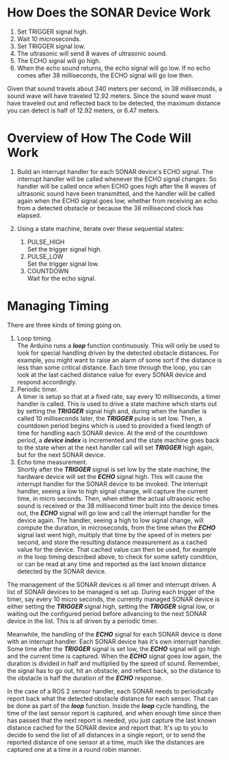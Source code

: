 # How Does the SONAR Device Work

1. Set TRIGGER signal high.
2. Wait 10 microseconds.
3. Set TRIGGER signal low.
4. The ultrasonic will send 8 waves of ultrasonic sound.
5. The ECHO signal will go high.
6. When the echo sound returns, the echo signal will go low. If no echo comes after 38 milliseconds, the ECHO signal will go low then.

Given that sound travels about 340 meters per second, in 38 milliseconds, a sound wave will have traveled 12.92 meters. Since the sound wave must have traveled out and reflected back to be detected, the maximum distance you can detect is half of 12.92 meters, or 6.47 meters.

# Overview of How The Code Will Work

1. Build an interrupt handler for each SONAR device's ECHO signal. The interrupt handler will be called whenever the ECHO signal changes. So handler will be called once when ECHO goes high after the 8 waves of ultrasonic sound have been transmitted, and the handler will be called again when the ECHO signal goes low, whether from receiving an echo from a detected obstacle or because the 38 millisecond clock has elapsed.
   
2. Using a state machine, iterate over these sequential states:
   1. PULSE_HIGH \
      Set the trigger signal high.
   2. PULSE_LOW \
      Set the trigger signal low.
   3. COUNTDOWN \
      Wait for the echo signal. 
     
# Managing Timing

There are three kinds of timing going on.

1. Loop timing. \
   The Arduino runs a ***loop*** function continuously. This will only be used to look for special handling driven by the detected obstacle distances. For example, you might want to raise an alarm of some sort if the distance is less than some critical distance. Each time through the loop, you can look at the last cached distance value for every SONAR device and respond accordingly.
2. Periodic timer. \
   A timer is setup so that at a fixed rate, say every 10 milliseconds, a timer handler is called. This is used to drive a state machine which starts out by setting the ***TRIGGER*** signal high and, during when the handler is called 10 milliseconds later, the ***TRIGGER*** pulse is set low. Then, a countdown period begins which is used to provided a fixed length of time for handling each SONAR device. At the end of the countdown period, a ***device index*** is incremented and the state machine goes back to the state when at the next handler call will set ***TRIGGER***  high again, but for the next SONAR device.
3. Echo time measurement. \
   Shortly after the ***TRIGGER*** signal is set low by the state machine, the hardware device will set the ***ECHO*** signal high. This will cause the interrupt handler for the SONAR device to be invoked. The interrupt handler, seeing a low to high signal change, will capture the current time, in micro seconds. Then, when either the actual ultrasonic echo sound is received or the 38 millisecond timer built into the device times out, the ***ECHO*** signal will go low and call the interrupt handler for the device again. The handler, seeing a high to low signal change, will compute the duration, in microseconds, from the time when the ***ECHO*** signal last went high, multiply that time by the speed of  in meters per second, and store the resulting distance measurement as a cached value for the device. That cached value can then be used, for example in the loop timing described above, to check for some safety condition, or can be read at any time and reported as the last known distance detected by the SONAR device.

The management of the SONAR devices is all timer and interrupt driven. A list of SONAR devices to be managed is set up. During each trigger of the timer, say every 10 micro seconds, the currently managed SONAR device is either setting the ***TRIGGER*** signal high, setting the ***TRIGGER*** signal low, or waiting out the configured period before advancing to the next SONAR device in the list. This is all driven by a periodic timer.

Meanwhile, the handling of the ***ECHO*** signal for each SONAR device is done with an interrupt handler. Each SONAR device has it's own interrupt handler. Some time after the ***TRIGGER*** signal is set low, the ***ECHO*** signal will go high and the current time is captured. When the ***ECHO*** signal goes low again, the duration is divided in half and multiplied by the speed of sound. Remember, the signal has to go out, hit an obstacle, and reflect back, so the distance to the obstacle is half the duration of the ***ECHO*** response.

In the case of a ROS 2 sensor handler, each SONAR needs to periodically report back what the detected obstacle distance for each sensor. That can be done as part of the ***loop*** function. Inside the ***loop*** cycle handling, the time of the last sensor report is captured, and when enough time since then has passed that the next report is needed, you just capture the last known distance cached for the SONAR device and report that. It's up to you to decide to send the list of all distances in a single report, or to send the reported distance of one sensor at a time, much like the distances are captured one at a time in a round robin manner.